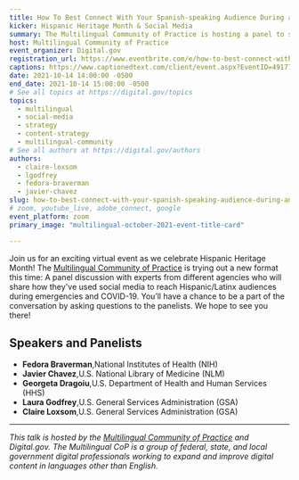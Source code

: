 ```yaml
---
title: How To Best Connect With Your Spanish-speaking Audience During an Emergency
kicker: Hispanic Heritage Month & Social Media
summary: The Multilingual Community of Practice is hosting a panel to share some successful social media strategies that you can use to connect with your Spanish-speaking audience during emergencies.
host: Multilingual Community of Practice
event_organizer: Digital.gov
registration_url: https://www.eventbrite.com/e/how-to-best-connect-with-your-spanish-speaking-audience-during-an-emergency-tickets-182824201107
captions: https://www.captionedtext.com/client/event.aspx?EventID=4917776&CustomerID=321
date: 2021-10-14 14:00:00 -0500
end_date: 2021-10-14 15:00:00 -0500
# See all topics at https://digital.gov/topics
topics:
  - multilingual
  - social-media
  - strategy
  - content-strategy
  - multilingual-community
# See all authors at https://digital.gov/authors
authors:
  - claire-loxsom
  - lgodfrey
  - fedora-braverman
  - javier-chavez
slug: how-to-best-connect-with-your-spanish-speaking-audience-during-an-emergency
# zoom, youtube_live, adobe_connect, google
event_platform: zoom
primary_image: "multilingual-october-2021-event-title-card"

---
```


Join us for an exciting virtual event as we celebrate Hispanic Heritage Month! The [Multilingual Community of Practice](https://digital.gov/communities/multilingual/) is trying out a new format this time: A panel discussion with experts from different agencies who will share how they've used social media to reach Hispanic/Latinx audiences during emergencies and COVID-19. You’ll have a chance to be a part of the conversation by asking questions to the panelists. We hope to see you there!

## Speakers and Panelists

* **Fedora Braverman**,National Institutes of Health (NIH)
* **Javier Chavez**,U.S. National Library of Medicine (NLM)
* **Georgeta Dragoiu**,U.S. Department of Health and Human Services (HHS)
* **Laura Godfrey**,U.S. General Services Administration (GSA)
* **Claire Loxsom**,U.S. General Services Administration (GSA)

- - -
*This talk is hosted by the [Multilingual Community of Practice](https://digital.gov/communities/multilingual/) and Digital.gov. The Multilingual CoP is a group of federal, state, and local government digital professionals working to expand and improve digital content in languages other than English.*
